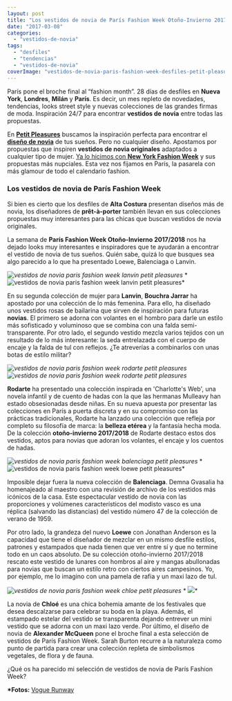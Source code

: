 ```yaml
---
layout: post
title: "Los vestidos de novia de París Fashion Week Otoño-Invierno 2017/2018"
date: "2017-03-08"
categories: 
  - "vestidos-de-novia"
tags: 
  - "desfiles"
  - "tendencias"
  - "vestidos-de-novia"
coverImage: "vestidos-de-novia-paris-fashion-week-desfiles-petit-pleasures.jpg"
---
```


París pone el broche final al “fashion month”. 28 días de desfiles en **Nueva York**, **Londres**, **Milán** y **París**. Es decir, un mes repleto de novedades, tendencias, looks street style y nuevas colecciones de las grandes firmas de moda. Inspiración 24/7 para encontrar **vestidos de novia** entre todas las propuestas.

En [**Petit Pleasures**](https://petitpleasures.com) buscamos la inspiración perfecta para encontrar el [**diseño de novia**](https://petitpleasures.com/vestidos/) de tus sueños. Pero no cualquier diseño. Apostamos por propuestas que inspiren **vestidos de novia originales** adaptados a cualquier tipo de mujer. [Ya lo hicimos con **New York Fashion Week**](https://petitpleasures.com/vestidos-de-novia-new-york-fashion-week/) y sus propuestas más nupciales. Esta vez nos fijamos en París, la pasarela con más glamour de todo el calendario fashion.

### Los vestidos de novia de París Fashion Week

Si bien es cierto que los desfiles de **Alta Costura** presentan diseños más de novia, los diseñadores de **prêt-à-porter** también llevan en sus colecciones propuestas muy interesantes para las chicas que buscan vestidos de novia originales.

La semana de **París Fashion Week Otoño-Invierno 2017/2018** nos ha dejado looks muy interesantes e inspiradores que te ayudarán a encontrar el vestido de novia de tus sueños. Quién sabe, quizá lo que busques sea algo parecido a lo que ha presentado Loewe, Balenciaga o Lanvin.

 *![vestidos de novia paris fashion week lanvin petit pleasures](/images/vestidos-de-novia-paris-fashion-week-lanvin-petit-pleasures-1.jpg)*  * ![vestidos de novia paris fashion week lanvin petit pleasures](/images/vestidos-de-novia-paris-fashion-week-lanvin-petit-pleasures-2.jpg)* 

En su segunda colección de mujer para **Lanvin**, **Bouchra Jarrar** ha apostado por una colección de lo más femenina. Para ello, ha diseñado unos vestidos rosas de bailarina que sirven de inspiración para futuras **novias**. El primero se adorna con volantes en el hombro para darle un estilo más sofisticado y voluminoso que se combina con una falda semi-transparente. Por otro lado, el segundo vestido mezcla varios tejidos con un resultado de lo más interesante: la seda entrelazada con el cuerpo de encaje y la falda de tul con reflejos. ¿Te atreverías a combinarlos con unas botas de estilo militar?

 *![vestidos de novia paris fashion week rodarte petit pleasures](/images/vestidos-de-novia-paris-fashion-week-rodarte-petit-pleasures-1.jpg)*  *![vestidos de novia paris fashion week rodarte petit pleasures](/images/vestidos-de-novia-paris-fashion-week-rodarte-petit-pleasures-2.jpg)* 

**Rodarte** ha presentado una colección inspirada en 'Charlotte's Web', una novela infantil y de cuento de hadas con la que las hermanas Mulleavy han estado obsesionadas desde niñas. En su nueva apuesta por presentar las colecciones en París a puerta discreta y en su compromiso con las prácticas tradicionales, Rodarte ha lanzado una colección que refleja por completo su filosofía de marca: la **belleza etérea** y la fantasía hecha moda. De la colección **otoño-invierno 2017/2018** de Rodarte destaco estos dos vestidos, aptos para novias que adoran los volantes, el encaje y los cuentos de hadas.

 *![vestidos de novia paris fashion week balenciaga petit pleasures](/images/vestidos-de-novia-paris-fashion-week-balenciaga-petit-pleasures.jpg)*  * ![vestidos de novia paris fashion week loewe petit pleasures](/images/vestidos-de-novia-paris-fashion-week-loewe-petit-pleasures.jpg)* 

Imposible dejar fuera la nueva colección de **Balenciaga**. Demna Gvasalia ha homenajeado al maestro con una revisión de archivo de los vestidos más icónicos de la casa. Este espectacular vestido de novia con las proporciones y volúmenes característicos del modisto vasco es una réplica (salvando las distancias) del vestido número 47 de la colección de verano de 1959.

Por otro lado, la grandeza del nuevo **Loewe** con Jonathan Anderson es la capacidad que tiene el diseñador de mezclar en un mismo desfile estilos, patrones y estampados que nada tienen que ver entre sí y que no termine todo en un caos absoluto. De su colección otoño-invierno 2017/2018 rescato este vestido de lunares con hombros al aire y mangas abullonadas para novias que buscan un estilo retro con ciertos aires campesinos. Yo, por ejemplo, me lo imagino con una pamela de rafia y un maxi lazo de tul.

 *![vestidos de novia paris fashion week chloe petit pleasures](/images/vestidos-de-novia-paris-fashion-week-chloe-petit-pleasures.jpg)*  * ![](/images/vestidos-de-novia-paris-fashion-week-mcqueen-petit-pleasures.jpg)* 

La novia de **Chloé** es una chica bohemia amante de los festivales que desea descalzarse para celebrar su boda en la playa. Además, el estampado estelar del vestido se transparenta dejando entrever un mini vestido que se adorna con un maxi lazo verde. Por último, el diseño de novia de **Alexander McQueen** pone el broche final a esta selección de vestidos de París Fashion Week. Sarah Burton recurre a la naturaleza como punto de partida para crear una colección repleta de simbolismos vegetales, de flora y de fauna.

¿Qué os ha parecido mi selección de vestidos de novia de París Fashion Week?

**\*Fotos:** [Vogue Runway](http://www.vogue.com/fashion-shows)
